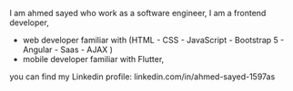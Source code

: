 I am ahmed sayed who work as a software engineer,
I am a frontend developer,
- web developer familiar with (HTML - CSS - JavaScript - Bootstrap 5 - Angular - Saas - AJAX )
- mobile developer familiar with Flutter,

you can find my Linkedin profile: linkedin.com/in/ahmed-sayed-1597as

<!---
ahmedsayed1597/ahmedsayed1597 is a ✨ special ✨ repository because its `README.md` (this file) appears on your GitHub profile.
You can click the Preview link to take a look at your changes.
--->
